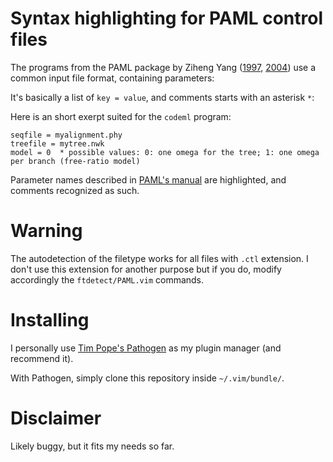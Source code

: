 # Syntax highlighting for PAML control files

The programs from the PAML package by Ziheng Yang ([1997][1], [2004][2]) use a common input file format, containing parameters:

It's basically a list of `key = value`, and comments starts with an asterisk `*`:

Here is an short exerpt suited for the `codeml` program:

    seqfile = myalignment.phy
    treefile = mytree.nwk
    model = 0  * possible values: 0: one omega for the tree; 1: one omega per branch (free-ratio model)


Parameter names described in [PAML's manual][3] are highlighted, and comments
recognized as such.

# Warning

The autodetection of the filetype works for all files with `.ctl` extension. I
don't use this extension for another purpose but if you do, modify accordingly
the `ftdetect/PAML.vim` commands.

# Installing

I personally use [Tim Pope's Pathogen](https://github.com/tpope/vim-pathogen)
as my plugin manager (and recommend it).

With Pathogen, simply clone this repository inside `~/.vim/bundle/`.

# Disclaimer

Likely buggy, but it fits my needs so far.


[1]: http://doi.org/10.1093/bioinformatics/13.5.555
[2]: http://doi.org/10.1093/molbev/msm088
[3]: http://abacus.gene.ucl.ac.uk/software/pamlDOC.pdf
